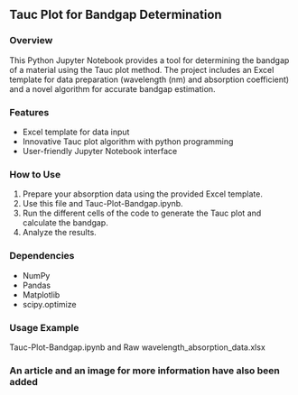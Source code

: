 ## Tauc Plot for Bandgap Determination

### Overview
This Python Jupyter Notebook provides a tool for determining the bandgap of a material using the Tauc plot method. The project includes an Excel template for data preparation (wavelength (nm) and absorption coefficient) and a novel algorithm for accurate bandgap estimation.

### Features
* Excel template for data input
* Innovative Tauc plot algorithm with python programming
* User-friendly Jupyter Notebook interface

### How to Use
1. Prepare your absorption data using the provided Excel template.
2. Use this file and Tauc-Plot-Bandgap.ipynb.
3. Run the different cells of the code to generate the Tauc plot and calculate the bandgap.
4. Analyze the results.

### Dependencies
* NumPy
* Pandas
* Matplotlib
* scipy.optimize

### Usage Example
Tauc-Plot-Bandgap.ipynb and Raw wavelength_absorption_data.xlsx

### An article and an image for more information have also been added

